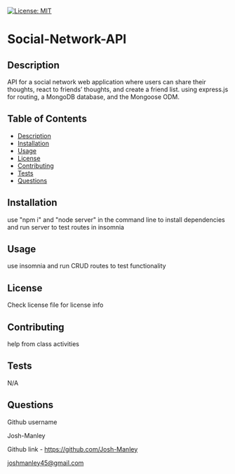 
  [![License: MIT](https://img.shields.io/badge/License-MIT-yellow.svg)](https://opensource.org/licenses/MIT)
  <a id="title"></a>
  # Social-Network-API
  <a id="description"></a>
  ## Description
  API for a social network web application where users can share their thoughts, react to friends’ thoughts, and create a friend list. using express.js for routing, a MongoDB database, and the Mongoose ODM.
  ## Table of Contents
  * [Description](#description)
  * [Installation](#installation)
  * [Usage](#usage)
  * [License](#license)
  * [Contributing](#contributing)
  * [Tests](#tests)
  * [Questions](#questions)

  <a id="installation"></a>
  ## Installation
  use "npm i" and "node server" in the command line to install dependencies and run server to test routes in insomnia
  <a id="usage"></a>
  ## Usage
  use insomnia and run CRUD routes to test functionality
  <a id="license"></a>
  ## License
  Check license file for license info
  <a id="contributing"></a>
  ## Contributing
  help from class activities
  <a id="tests"></a>
  ## Tests
  N/A
  <a id="questions"></a>
  ## Questions
  Github username

  Josh-Manley

  Github link - https://github.com/Josh-Manley

  joshmanley45@gmail.com
